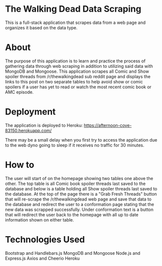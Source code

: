 # The Walking Dead Data Scraping
This is a full-stack application that scrapes data from a web page and organizes it based on the data type.

# About
The purpose of this application is to learn and practice the process of gathering data through web scraping in addition to utilizing said data with MongoDB and Mongoose. This application scrapes all Comic and Show spoiler threads from /r/thewalkingdead sub reddit page and displays the links to this post on two separate tables to help avoid show or comic spoilers if a user has yet to read or watch the most recent comic book or AMC episode. 

# Deployment
The application is deployed to Heroku: https://afternoon-cove-83150.herokuapp.com/

There may be a small delay when you first try to access the application due to the web dyno going to sleep if it receives no traffic for 30 minutes.

# How to

The user will start of on the homepage showing two tables one above the other. The top table is all Comic book spoiler threads last saved to the database and below is a table holding all Show spoiler threads last saved to the database. At the top of the page there is a "Grab Fresh Threads" button that will re-scrape the /r/thewalkingdead web page and save that data to the database and redirect the user to a conformation page stating that the new data was scrapped successfully. Under conformation text is a button that will redirect the user back to the homepage with all up to date information shown on either table.

# Technologies Used
Bootstrap and Handlebars.js
MongoDB and Mongoose
Node.js and Express.js
Axios and Cheerio
Heroku


